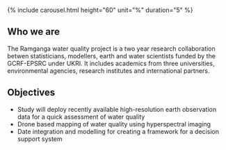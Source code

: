 
{% include carousel.html height="60" unit="%" duration="5" %}
  
## Who we are

The Ramganga water quality project is a two year research collaboration betwen statisticians, modellers, earth and water scientists funded by the GCRF-EPSRC under UKRI.  It includes academics from three universities, environmental agencies, research institutes and international partners.  


## Objectives
 - Study will deploy recently available high-resolution earth observation data for a quick assessment of water quality  - Drone based mapping of water quality using hyperspectral imaging
 - Date integration and modelling for creating a framework for a decision support system

